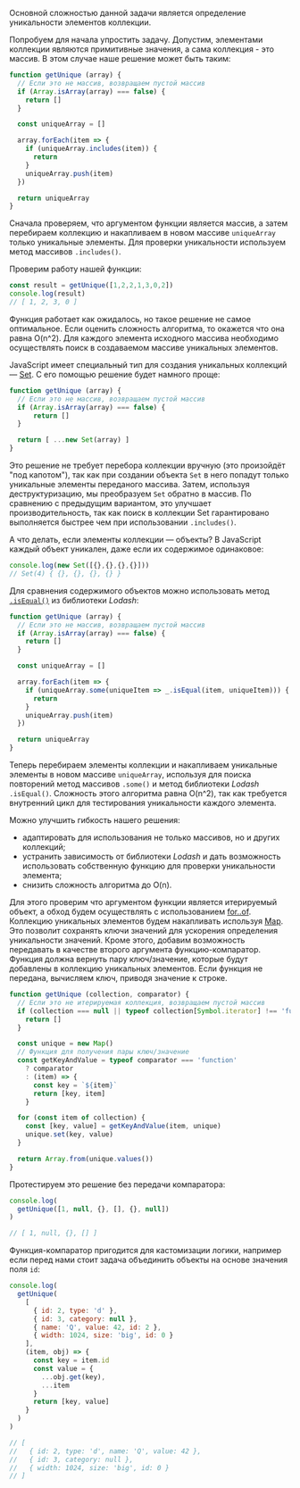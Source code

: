 Основной сложностью данной задачи является определение уникальности элементов коллекции.

Попробуем для начала упростить задачу. Допустим, элементами коллекции являются примитивные значения, а сама коллекция - это массив. В этом случае наше решение может быть таким:

```js
function getUnique (array) {
  // Если это не массив, возвращаем пустой массив
  if (Array.isArray(array) === false) {
    return []
  }

  const uniqueArray = []

  array.forEach(item => {
    if (uniqueArray.includes(item)) {
      return
    }
    uniqueArray.push(item)
  })

  return uniqueArray
}
```

Сначала проверяем, что аргументом функции является массив, а затем перебираем коллекцию и накапливаем в новом массиве `uniqueArray` только уникальные элементы. Для проверки уникальности используем метод массивов `.includes()`.

Проверим работу нашей функции:

```js
const result = getUnique([1,2,2,1,3,0,2])
console.log(result)
// [ 1, 2, 3, 0 ]
```

Функция работает как ожидалось, но такое решение не самое оптимальное. Если оценить сложность алгоритма, то окажется что она равна O(n^2). Для каждого элемента исходного массива необходимо осуществлять поиск в создаваемом массиве уникальных элементов.

JavaScript имеет специальный тип для создания уникальных коллекций — [Set](/js/set/). С его помощью решение будет намного проще:

```js
function getUnique (array) {
  // Если это не массив, возвращаем пустой массив
  if (Array.isArray(array) === false) {
      return []
  }

  return [ ...new Set(array) ]
}
```

Это решение не требует перебора коллекции вручную (это произойдёт "под капотом"), так как при создании объекта `Set` в него попадут только уникальные элементы переданого массива. Затем, используя деструктуризацию, мы преобразуем `Set` обратно в массив.
По сравнению с предыдущим вариантом, это улучшает производительность, так как поиск в коллекции Set гарантировано выполняется быстрее чем при использовании `.includes()`.

А что делать, если элементы коллекции — объекты? В JavaScript каждый объект уникален, даже если их содержимое одинаковое:

```js
console.log(new Set([{},{},{},{}]))
// Set(4) { {}, {}, {}, {} }
```

Для сравнения содержимого объектов можно использовать метод [`.isEqual()`](https://lodash.info/doc/isEqual) из библиотеки _Lodash_:

```js
function getUnique (array) {
  // Если это не массив, возвращаем пустой массив
  if (Array.isArray(array) === false) {
    return []
  }

  const uniqueArray = []

  array.forEach(item => {
    if (uniqueArray.some(uniqueItem => _.isEqual(item, uniqueItem))) {
      return
    }
    uniqueArray.push(item)
  })

  return uniqueArray
}
```

Теперь перебираем элементы коллекции и накапливаем уникальные элементы в новом массиве `uniqueArray`, используя для поиска повторений метод массивов `.some()` и метод библиотеки _Lodash_ `.isEqual()`. Сложность этого алгоритма равна O(n^2), так как требуется внутренний цикл для тестирования уникальности каждого элемента.

Можно улучшить гибкость нашего решения:
- адаптировать для использования не только массивов, но и других коллекций;
- устранить зависимость от библиотеки _Lodash_ и дать возможность использовать собственную функцию для проверки уникальности элемента;
- снизить сложность алгоритма до O(n).

Для этого проверим что аргументом функции является итерируемый объект, а обход будем осуществлять с использованием [for..of](/js/for-of/). Коллекцию уникальных элементов будем накапливать используя [Map](/js/map/). Это позволит сохранять ключи значений для ускорения определения уникальности значений. Кроме этого, добавим возможность передавать в качестве второго аргумента функцию-компаратор. Функция должна вернуть пару ключ/значение, которые будут добавлены в коллекцию уникальных элементов.
Если функция не передана, вычисляем ключ, приводя значение к строке.

```js
function getUnique (collection, comparator) {
  // Если это не итерируемая коллекция, возвращаем пустой массив
  if (collection === null || typeof collection[Symbol.iterator] !== 'function') {
    return []
  }

  const unique = new Map()
  // Функция для получения пары ключ/значение
  const getKeyAndValue = typeof comparator === 'function'
    ? comparator
    : (item) => {
      const key = `${item}`
      return [key, item]
    }

  for (const item of collection) {
    const [key, value] = getKeyAndValue(item, unique)
    unique.set(key, value)
  }

  return Array.from(unique.values())
}
```

Протестируем это решение без передачи компаратора:

```js
console.log(
  getUnique([1, null, {}, [], {}, null])
)

// [ 1, null, {}, [] ]
```

Функция-компаратор пригодится для кастомизации логики, например если перед нами стоит задача объединить объекты на основе значения поля `id`:

```js
console.log(
  getUnique(
    [
      { id: 2, type: 'd' },
      { id: 3, category: null },
      { name: 'Q', value: 42, id: 2 },
      { width: 1024, size: 'big', id: 0 }
    ],
    (item, obj) => {
      const key = item.id
      const value = {
        ...obj.get(key),
        ...item
      }
      return [key, value]
    }
  )
)

// [
//   { id: 2, type: 'd', name: 'Q', value: 42 },
//   { id: 3, category: null },
//   { width: 1024, size: 'big', id: 0 }
// ]
```
